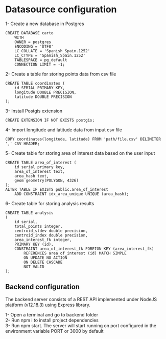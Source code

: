 # Datasource configuration

1- Create a new database in Postgres

```
CREATE DATABASE carto
    WITH 
    OWNER = postgres
    ENCODING = 'UTF8'
    LC_COLLATE = 'Spanish_Spain.1252'
    LC_CTYPE = 'Spanish_Spain.1252'
    TABLESPACE = pg_default
    CONNECTION LIMIT = -1;
```
2- Create a table for storing points data from csv file

```
CREATE TABLE coordinates (
    id SERIAL PRIMARY KEY,
    longitude DOUBLE PRECISION,
    latitude DOUBLE PRECISION
);
```

3- Install Postgis extension

```
CREATE EXTENSION IF NOT EXISTS postgis;
```

4- Import longitude and latitude data from input csv file

```
COPY coordinates(longitude, latitude) FROM 'path/file.csv' DELIMITER ',' CSV HEADER;
```

5- Create table for storing area of interest data based on the user input

```
CREATE TABLE area_of_interest (
    id serial primary key,
    area_of_interest text,
    area_hash text,
    geom geometry(POLYGON, 4326)
);
ALTER TABLE IF EXISTS public.area_of_interest
    ADD CONSTRAINT idx_area_unique UNIQUE (area_hash);
```

6- Create table for storing analysis results

```
CREATE TABLE analysis
(
    id serial,
    total_points integer,
    centroid_stdev double precision,
    centroid_index double precision,
    area_interest_fk integer,
    PRIMARY KEY (id),
    CONSTRAINT area_of_interest_fk FOREIGN KEY (area_interest_fk)
        REFERENCES area_of_interest (id) MATCH SIMPLE
        ON UPDATE NO ACTION
        ON DELETE CASCADE
        NOT VALID
);
```

## Backend configuration

The backend server consists of a REST API implemented under NodeJS platform (v12.18.3) using Express library.  

1- Open a terminal and go to backend folder  
2- Run npm i to install project dependencies  
3- Run npm start. The server will start running on port configured in the environment variable PORT or 3000 by default  

